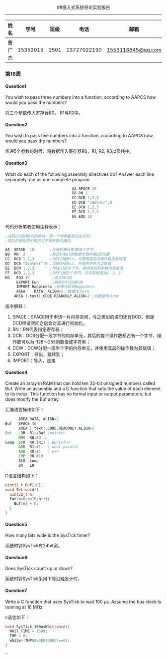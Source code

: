 <center>

##嵌入式系统导论实验报告

</center>

-------

|  姓名  |    学号    |  班级  |     电话      |        邮箱         |
| :--: | :------: | :--: | :---------: | :---------------: |
| 曹广杰  | 15352015 | 1501 | 13727022190 | 1553118845@qq.com |

### 第16周

#### Question1

You wish to pass three numbers into a function, according to AAPCS how would you pass the numbers?

将三个参数传入寄存器R0， R1与R2中。

#### Question2

You wish to pass five numbers into a function, according to AAPCS how would you pass the numbers?

传递5个参数的时候，将数据传入寄存器R0，R1, R2, R3以及栈中。

#### Question3

What do each of the following assembly directives do? Answer each line separately, not as one complete program.

```asm
                              AA SPACE 10
                              BB RN 2
                              CC DCB 1,2,3
                              DD DCB "Jon\n\r",0
                              EE DCW 1,2,3
                              FF DCD 1,2,3
                              GG EQU 10
```

代码分析笔者使用注释表示：

```asm
;从第2行到第8行的命令，第一个参数都是自定义的。
;其后的语句用于表示对于该参数的操作。

AA	SPACE  10       ;为储存单元申请10个字节
BB	RN  2           ;指定label的数据为寄存器2的位置
CC	DCB 1,2,3       ;为CC分配bit，并使用其后的操作数为其赋值
DD	DCB "Jon\n\r",0 ;为DD分配bit，并使用字符为之赋值
EE	DCW 1,2,3       ;为EE分配半个字，使用其后的参数为其赋值
FF	DCD 1,2,3       ;为FF分配3个字节，并将其赋值为1，2，3
GG   EQU 10          ;定义GG为3
     EXPORT Fun      ;跳转到代码块FUN
     IMPORT Happiness ;连接代码块Happiness
     AREA    DATA, ALIGN=2 ;数据传入arm
	AREA |.text|,CODE,READONLY,ALIGN=2 ;将数据传入rom

```

指令解释：

1. SPACE：SPACE用于申请一片内存空间，与之类似的语句还有DCD，但是DCD申请空间之后会对其进行初始化。
2. RN：RN代表指定寄存器；
3. DCB：DCB分配一段字节的内存单元，其后的每个操作数都占有一个字节，操作数可以为-128～255的数值或字符串；
4. DCW：DCW分配一段半个字的内存单元，并使用其后的操作数为其赋值；
5. EXPORT：导出，跳转到；
6. IMPORT：导入，连接

#### Question4

Create an array in RAM that can hold ten 32-bit unsigned numbers called Buf. Write an assembly and a C function that sets the value of each element to its index. This function has no formal input or output parameters, but does modify the Buf array.

汇编语言操作如下：

```asm
      AREA DATA, ALIGN=2 
Buf   SPACE 40
      AREA |.text|,CODE,READONLY,ALIGN=2 
Set   LDR  R1,=Buf ;pointer
      MOV  R0,#0 ;n
Loop  STR  R0,[R1] ; BUF[n]=n
      ADD  R1,#1   ; next pointer
      ADD  R0,#1   ; n++
      CMP  R0,#10
      BLO  Loop
      BX   LR
```

C语言结构如下：

```c++
uint32_t Buf[10];
void Set(void){
  uint32_t n;
  for(n=0;n<10;n++){
    Buf[n] = n;
  }
}
```

#### Question5

How many bits wide is the SysTick timer?

系统时钟SysTick有24bit宽。

#### Question6

Does SysTick count up or down?

系统时钟SysTick采用下降沿触发计时。

#### Question7

Write a C function that uses SysTick to wait 100 μs. Assume the bus clock is running at 16 MHz.

c语言如下：

```c
void SysTick_100usWait(void){ 
  WAIT_TIME = 1599;     
  TMP = 0;       
  while((TMP&0x00010000)==0);
}
```

``
